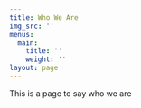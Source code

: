 ```yaml
---
title: Who We Are
img_src: ''
menus:
  main:
    title: ''
    weight: ''
layout: page
---
```

This is a page to say who we are
